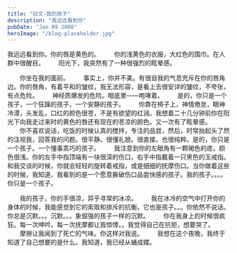 ```yaml
---
title: "旧文-我的孩子"
description: "我远远看到你"
pubDate: "Jan 09 2008"
heroImage: "/blog-placeholder.jpg"
---
```

我远远看到你。你的唇是黄色的。 　　你的浅黄色的衣服，大红色的围巾。在人群中很醒目。 　　阳光下，我突然有了一种很强烈的眩晕感。

　　你坐在我的面前。 　　事实上，你并不美。有很自我的气息充斥在你的唇角边。你的唇角，有着平和的皱纹，我无法形容，是看上去很安详的皱纹，不夸张，有点危险。 　　神经质爆发的危险。暗底里——咆哮着。 　　是的，你只是一个孩子，一个狂躁的孩子，一个安静的孩子。 　　你靠在椅子上，神情倦怠，眼神冷漠，头发乱，口红的颜色很苍，不是有欲望的红润。我想着二十几分钟前你在阳光下向我走过来时的黄色的唇还有现在的苍凉的颜色。又一次有了眩晕感。 　　你不喜欢说话，吃饭的时候认真的搅拌，专注的品尝，然后，时常抬起头了然的注视我，回答我的问题。很平静。很懂礼貌。很直接。也很纯粹。是的，你只是一个孩子。一个懂事乖巧的孩子。 　　我注意到你的左眼角有一颗褐色的痣，颜色很浅。你的左手中指顶端有一块很深的伤口，右手中指戴着一只黑色的玉戒指。和我交谈的时候，你就会轻轻的旋转着戒指，或是细细的抚摩伤口。当你做着这些的时候，我知道，我看到的是一个愿意撕破伤口品尝快感的孩子。我的孩子。。。。你只是一个孩子。

　　我的孩子，你的手很凉，异乎寻常的冰凉。 　　我在冰冷的空气中打开你的身体的时候，我能感觉到它的索取和排斥的抗衡。它也是孩子。。。你依然不说话。你总是沉默。。。沉默。。。象倔强的孩子一样的沉默。 　　你在我身上的时候很疯狂。每一次呻吟，每一次抚摩都让我惊悸。。我觉得自己在抗拒，想要哭了。 　　摩擦让我闻到了死亡的气味。你这样对我说。 　　我想在这个夜晚，我终于知道了自己想要的是什么。我知道，我已经从蛹成蝶。
